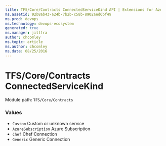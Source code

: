 ```yaml
---
title: TFS/Core/Contracts ConnectedServiceKind API | Extensions for Azure DevOps Services
ms.assetid: 92b8ab43-a24b-7b2b-c58b-8902aed6bf49
ms.prod: devops
ms.technology: devops-ecosystem
generated: true
ms.manager: jillfra
author: chcomley
ms.topic: article
ms.author: chcomley
ms.date: 08/25/2016
---
```


# TFS/Core/Contracts ConnectedServiceKind

Module path: `TFS/Core/Contracts`

### Values

* `Custom` Custom or unknown service
* `AzureSubscription` Azure Subscription
* `Chef` Chef Connection
* `Generic` Generic Connection
